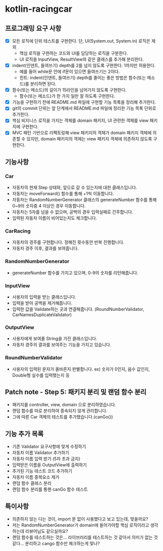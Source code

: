 # kotlin-racingcar

## 프로그래밍 요구 사항
- [x] 모든 로직에 단위 테스트를 구현한다. 단, UI(System.out, System.in) 로직은 제외
  - 핵심 로직을 구현하는 코드와 UI를 담당하는 로직을 구분한다.
  - UI 로직을 InputView, ResultView와 같은 클래스를 추가해 분리한다.
- [x] indent(인덴트, 들여쓰기) depth를 2를 넘지 않도록 구현한다. 1까지만 허용한다.
  - 예를 들어 while문 안에 if문이 있으면 들여쓰기는 2이다.
  - 힌트: indent(인덴트, 들여쓰기) depth를 줄이는 좋은 방법은 함수(또는 메소드)를 분리하면 된다.
- [x] 함수(또는 메소드)의 길이가 15라인을 넘어가지 않도록 구현한다.
  - 함수(또는 메소드)가 한 가지 일만 잘 하도록 구현한다.
- [x] 기능을 구현하기 전에 README.md 파일에 구현할 기능 목록을 정리해 추가한다.
- [x] git의 commit 단위는 앞 단계에서 README.md 파일에 정리한 기능 목록 단위로 추가한다.
- [x] 핵심 비지니스 로직을 가지는 객체를 domain 패키지, UI 관련한 객체를 view 패키지에 구현한다.
- [x] MVC 패턴 기반으로 리팩토링해 view 패키지의 객체가 domain 패키지 객체에 의존할 수 있지만, domain 패키지의 객체는 view 패키지 객체에 의존하지 않도록 구현한다.

## 기능사항
### Car
- 자동차의 현재 Step 상태와, 앞으로 갈 수 있는지에 대한 클래스입니다.
- 자동차는 moveForward() 함수를 통해 +1씩 이동합니다.
- 자동차는 RandomNumberGenerator 클래스의 generateNumber 함수를 통해 0~9의 숫자중 4 이상인 경우 이동합니다.
- 자동차는 5자를 넘을 수 없으며, 공백의 경우 입력실패로 간주합니다.
- 입력된 자동차 이름이 비어있는지도 체크합니다.
### CarRacing
- 자동차의 경주를 구현합니다. 정해진 횟수동안 반복 진행합니다.
- 자동차 경주 이후, 결과를 보여줍니다.
### RandomNumberGenerator
- generateNumber 함수를 가지고 있으며, 0-9의 숫자를 리턴해줍니다.
### InputView
- 사용자의 입력을 받는 클래스입니다.
- 입력을 받아 공백을 제거해줍니다.
- 입력한 값을 Validate하는 곳과 연결해줍니다. (RoundNumberValidator, CarNamesDuplicateValidator)
### OutputView
- 사용자에게 보여줄 String을 가진 클래스입니다.
- 자동차 경주의 결과를 보여주는 기능을 가지고 있습니다.
### RoundNumberValidator
- 사용자의 입력된 문자가 올바른지 판별합니다. ex) 숫자가 0인지, 음수 값인지, Double형 실수를 입력했는지 등

## Patch note - Step 5: 패키지 분리 및 랜덤 함수 분리
- 패키지를 controller, view, domain 으로 분리하였습니다.
- 랜덤 함수를 따로 분리하여 종속되지 않게 관리합니다.
- 그에 따른 Car 객체의 테스트를 추가했습니다.(canGo())
## 기능 추가 목록
- 기존 Validator 요구사항에 맞게 수정하기
- 자동차 이름 Validator 추가하기
- 자동차 이름 입력 받기 (5자 초과 금지)
- 입력받은 이름을 OutputView에 출력하기
- 추가된 기능 테스트 코드 추가하기
- 자동차 이름 중복요소 제거
- 랜덤 함수 클래스 분리
- 랜덤 함수 분리를 통핸 canGo 함수 테스트
## 특이사항
- 의존하지 않는 다는 것이, import 문 없이 사용했다고 보고 있는데, 맞을까요?
- 저는 RandomNumberGenerator가 domain에 들어가야할 핵심 로직이라고 생각하는데 리뷰어님도 같으실까요?
- 랜덤 함수를 테스트하는 것은... 라이브러리를 테스트하는 것 같아서 의미가 없는 것 같다... 분리하고 cango 함수만 체크하는게 맞나?
